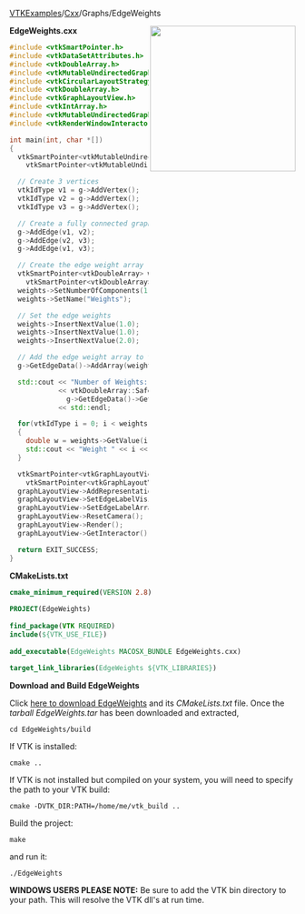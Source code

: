 [VTKExamples](/home/)/[Cxx](/Cxx)/Graphs/EdgeWeights

<img align="right" src="https://github.com/lorensen/VTKExamples/blob/gh-pages/Testing/Baseline/Graphs/TestEdgeWeights.png?raw=true" width="256" />

**EdgeWeights.cxx**
```c++
#include <vtkSmartPointer.h>
#include <vtkDataSetAttributes.h>
#include <vtkDoubleArray.h>
#include <vtkMutableUndirectedGraph.h>
#include <vtkCircularLayoutStrategy.h>
#include <vtkDoubleArray.h>
#include <vtkGraphLayoutView.h>
#include <vtkIntArray.h>
#include <vtkMutableUndirectedGraph.h>
#include <vtkRenderWindowInteractor.h>

int main(int, char *[])
{
  vtkSmartPointer<vtkMutableUndirectedGraph> g =
    vtkSmartPointer<vtkMutableUndirectedGraph>::New();

  // Create 3 vertices
  vtkIdType v1 = g->AddVertex();
  vtkIdType v2 = g->AddVertex();
  vtkIdType v3 = g->AddVertex();

  // Create a fully connected graph
  g->AddEdge(v1, v2);
  g->AddEdge(v2, v3);
  g->AddEdge(v1, v3);

  // Create the edge weight array
  vtkSmartPointer<vtkDoubleArray> weights =
    vtkSmartPointer<vtkDoubleArray>::New();
  weights->SetNumberOfComponents(1);
  weights->SetName("Weights");

  // Set the edge weights
  weights->InsertNextValue(1.0);
  weights->InsertNextValue(1.0);
  weights->InsertNextValue(2.0);

  // Add the edge weight array to the graph
  g->GetEdgeData()->AddArray(weights);

  std::cout << "Number of Weights: "
            << vtkDoubleArray::SafeDownCast(
              g->GetEdgeData()->GetArray("Weights"))->GetNumberOfTuples()
            << std::endl;

  for(vtkIdType i = 0; i < weights->GetNumberOfTuples(); i++)
  {
    double w = weights->GetValue(i);
    std::cout << "Weight " << i << " : " << w << std::endl;
  }

  vtkSmartPointer<vtkGraphLayoutView> graphLayoutView =
    vtkSmartPointer<vtkGraphLayoutView>::New();
  graphLayoutView->AddRepresentationFromInput(g);
  graphLayoutView->SetEdgeLabelVisibility(true);
  graphLayoutView->SetEdgeLabelArrayName("Weights");
  graphLayoutView->ResetCamera();
  graphLayoutView->Render();
  graphLayoutView->GetInteractor()->Start();

  return EXIT_SUCCESS;
}
```
**CMakeLists.txt**
```cmake
cmake_minimum_required(VERSION 2.8)
 
PROJECT(EdgeWeights)
 
find_package(VTK REQUIRED)
include(${VTK_USE_FILE})
 
add_executable(EdgeWeights MACOSX_BUNDLE EdgeWeights.cxx)
 
target_link_libraries(EdgeWeights ${VTK_LIBRARIES})
```

**Download and Build EdgeWeights**

Click [here to download EdgeWeights](https://github.com/lorensen/VTKWikiExamplesTarballs/raw/master/EdgeWeights.tar) and its *CMakeLists.txt* file.
Once the *tarball EdgeWeights.tar* has been downloaded and extracted,
```
cd EdgeWeights/build 
```
If VTK is installed:
```
cmake ..
```
If VTK is not installed but compiled on your system, you will need to specify the path to your VTK build:
```
cmake -DVTK_DIR:PATH=/home/me/vtk_build ..
```
Build the project:
```
make
```
and run it:
```
./EdgeWeights
```
**WINDOWS USERS PLEASE NOTE:** Be sure to add the VTK bin directory to your path. This will resolve the VTK dll's at run time.

